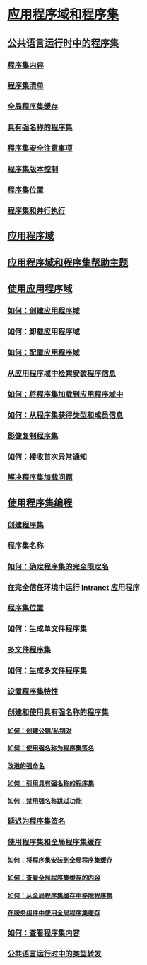 # [应用程序域和程序集](index.md)
## [公共语言运行时中的程序集](assemblies-in-the-common-language-runtime.md)
### [程序集内容](assembly-contents.md)
### [程序集清单](assembly-manifest.md)
### [全局程序集缓存](gac.md)
### [具有强名称的程序集](strong-named-assemblies.md)
### [程序集安全注意事项](assembly-security-considerations.md)
### [程序集版本控制](assembly-versioning.md)
### [程序集位置](assembly-placement.md)
### [程序集和并行执行](assemblies-and-side-by-side-execution.md)
## [应用程序域](application-domains.md)
## [应用程序域和程序集帮助主题](application-domains-and-assemblies-how-to-topics.md)
## [使用应用程序域](use.md)
### [如何：创建应用程序域](how-to-create-an-application-domain.md)
### [如何：卸载应用程序域](how-to-unload-an-application-domain.md)
### [如何：配置应用程序域](how-to-configure-an-application-domain.md)
### [从应用程序域中检索安装程序信息](retrieve-setup-information.md)
### [如何：将程序集加载到应用程序域中](how-to-load-assemblies-into-an-application-domain.md)
### [如何：从程序集获得类型和成员信息](how-to-obtain-type-and-member-information-from-an-assembly.md)
### [影像复制程序集](shadow-copy-assemblies.md)
### [如何：接收首次异常通知](how-to-receive-first-chance-exception-notifications.md)
### [解决程序集加载问题](resolve-assembly-loads.md)
## [使用程序集编程](programming-with-assemblies.md)
### [创建程序集](create-assemblies.md)
### [程序集名称](assembly-names.md)
### [如何：确定程序集的完全限定名](how-to-determine-assembly-fully-qualified-name.md)
### [在完全信任环境中运行 Intranet 应用程序](running-intranet-applications-in-full-trust.md)
### [程序集位置](assembly-location.md)
### [如何：生成单文件程序集](how-to-build-a-single-file-assembly.md)
### [多文件程序集](multifile-assemblies.md)
### [如何：生成多文件程序集](how-to-build-a-multifile-assembly.md)
### [设置程序集特性](set-assembly-attributes.md)
### [创建和使用具有强名称的程序集](create-and-use-strong-named-assemblies.md)
#### [如何：创建公钥/私钥对](how-to-create-a-public-private-key-pair.md)
#### [如何：使用强名称为程序集签名](how-to-sign-an-assembly-with-a-strong-name.md)
#### [改进的强命名](enhanced-strong-naming.md)
#### [如何：引用具有强名称的程序集](how-to-reference-a-strong-named-assembly.md)
#### [如何：禁用强名称跳过功能](how-to-disable-the-strong-name-bypass-feature.md)
### [延迟为程序集签名](delay-sign-assembly.md)
### [使用程序集和全局程序集缓存](working-with-assemblies-and-the-gac.md)
#### [如何：将程序集安装到全局程序集缓存](how-to-install-an-assembly-into-the-gac.md)
#### [如何：查看全局程序集缓存的内容](how-to-view-the-contents-of-the-gac.md)
#### [如何：从全局程序集缓存中移除程序集](how-to-remove-an-assembly-from-the-gac.md)
#### [在服务组件中使用全局程序集缓存](use-serviced-components-with-the-gac.md)
### [如何：查看程序集内容](how-to-view-assembly-contents.md)
### [公共语言运行时中的类型转发](type-forwarding-in-the-common-language-runtime.md)
